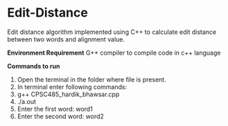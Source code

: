 # **Edit-Distance**
Edit distance algorithm implemented using C++ to calculate edit distance between two words and alignment value. 

**Environment Requirement** 
G++ compiler to compile code in c++ language

**Commands to run**
1. Open the terminal in the folder where file is present.
2. In terminal enter following commands:
3. g++ CPSC485_hardik_bhawsar.cpp
4. ./a.out
5. Enter the first word: word1
6. Enter the second word: word2
